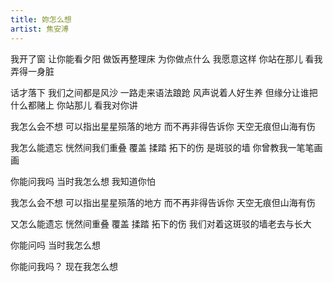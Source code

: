 ```yaml
---
title: 妳怎么想
artist: 焦安溥
---
```

我开了窗 让你能看夕阳
做饭再整理床
为你做点什么 我愿意这样
你站在那儿
看我弄得一身脏

话才落下
我们之间都是风沙 一路走来语法踉跄
风声说着人好生养 但缘分让谁把什么都赌上
你站那儿 看我对你讲

我怎么会不想
可以指出星星殒落的地方
而不再非得告诉你
天空无痕但山海有伤

我怎么能遗忘
恍然间我们重叠 覆盖
揉踏 拓下的伤
是斑驳的墙
你曾教我一笔笔画画

你能问我吗
当时我怎么想
我知道你怕

我怎么会不想
可以指出星星殒落的地方
而不再非得告诉你
天空无痕但山海有伤

又怎么能遗忘
恍然间重叠 覆盖
揉踏 拓下的伤
我们对着这斑驳的墙老去与长大

你能问吗
当时我怎么想

你能问我吗？
现在我怎么想